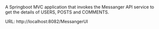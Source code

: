 A Springboot MVC application that invokes the Messanger API service to get the details of USERS, POSTS and COMMENTS.

URL:  http://localhost:8082/MessangerUI

